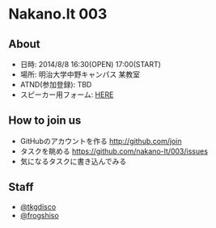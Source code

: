 # Nakano.lt 003
## About
- 日時: 2014/8/8 16:30(OPEN) 17:00(START)
- 場所: 明治大学中野キャンパス 某教室
- ATND(参加登録): TBD
- スピーカー用フォーム: [HERE](https://docs.google.com/forms/d/11W_fQU8YqzfzNzGzlika1I5Nuxr_aExyXcAzWfZt-iI/viewform#start=openform)

## How to join us
- GitHubのアカウントを作る http://github.com/join
- タスクを眺める https://github.com/nakano-lt/003/issues
- 気になるタスクに書き込んでみる

## Staff
- [@tkgdisco](http://twitter.com/tkgdisco/)
- [@frogshiso](http://twitter.com/frogshiso/)
